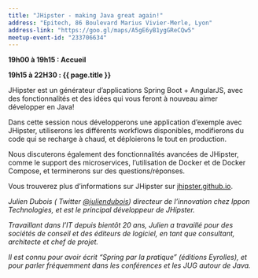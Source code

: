```yaml
---
title: "JHipster - making Java great again!"
address: "Epitech, 86 Boulevard Marius Vivier-Merle, Lyon"
address-link: "https://goo.gl/maps/A5gE6yB1ygGReCQw5"
meetup-event-id: "233706634"
---
```


**19h00 à 19h15 : Accueil**

**19h15 à 22H30 : {{ page.title }}**

JHipster est un générateur d’applications Spring Boot + AngularJS, avec des fonctionnalités et des idées qui vous feront à nouveau aimer développer en Java!

Dans cette session nous développerons une application d’exemple avec JHipster, utiliserons les différents workflows disponibles, modifierons du code qui se recharge à chaud, et déploierons le tout en production.

Nous discuterons également des fonctionnalités avancées de JHipster, comme le support des microservices, l’utilisation de Docker et de Docker Compose, et terminerons sur des questions/réponses.

Vous trouverez plus d’informations sur JHipster sur [jhipster.github.io](https://jhipster.github.io/).


*Julien Dubois 
( <i class="fab fa-twitter"></i><span class="d-sm-none"> Twitter</span> [@juliendubois](http://twitter.com/juliendubois)) 
directeur de l’innovation chez Ippon Technologies, et est le principal développeur de JHipster.*
 
*Travaillant dans l’IT depuis bientôt 20 ans, Julien a travaillé pour des sociétés de conseil et des éditeurs de logiciel, en tant que consultant, architecte et chef de projet.*
 
*Il est connu pour avoir écrit “Spring par la pratique” (éditions Eyrolles), et pour parler fréquemment dans les conférences et les JUG autour de Java.*

